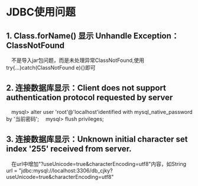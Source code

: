 # JDBC使用问题

## 1. Class.forName() 显示 Unhandle Exception：ClassNotFound

&emsp;不是导入jar包问题，而是未处理异常ClassNotFound,使用try{...}catch(ClassNotFound e){}即可

## 2. 连接数据库显示：Client does not support authentication protocol requested by server

&emsp;mysql> alter user 'root'@'localhost'identified with mysql_native_password by '当前密码';
&emsp;mysql> flush privileges;

## 3. 连接数据库显示：Unknown initial character set index '255' received from server.

&emsp;在url中增加"?useUnicode=true&characterEncoding=utf8"内容，如String url = "jdbc:mysql://localhost:3306/db_cjky?useUnicode=true&characterEncoding=utf8"

